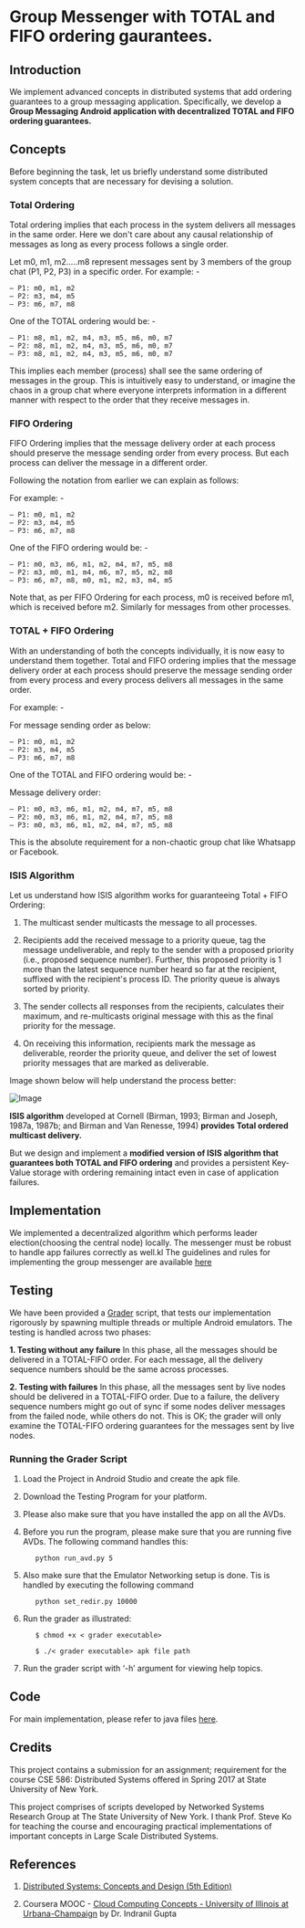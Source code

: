 # Group Messenger with TOTAL and FIFO ordering gaurantees.

## Introduction

We implement advanced concepts in distributed systems that add ordering guarantees to a group messaging application. Specifically, we develop a **Group Messaging Android application with decentralized TOTAL and FIFO ordering guarantees.**

## Concepts
Before beginning the task, let us briefly understand some distributed system concepts that are necessary for devising a solution.
### Total Ordering

Total ordering implies that each process in the system delivers all messages in the same order. Here we don't care about any causal relationship of messages as long as every process follows a single order.

Let m0, m1, m2.....m8 represent messages sent by 3 members of the group chat (P1, P2, P3) in a specific order.
For example: -

    – P1: m0, m1, m2
    – P2: m3, m4, m5
    – P3: m6, m7, m8
One of the TOTAL ordering would be: - 

    – P1: m8, m1, m2, m4, m3, m5, m6, m0, m7
    – P2: m8, m1, m2, m4, m3, m5, m6, m0, m7
    – P3: m8, m1, m2, m4, m3, m5, m6, m0, m7

This implies each member (process) shall see the same ordering of messages in the group. This is intuitively easy to understand, or imagine the chaos in a group chat where everyone interprets information in a different manner with respect to the order that they receive messages in.

### FIFO Ordering

FIFO Ordering implies that the message delivery order at each process should preserve the message sending order from every process. But each process can deliver the message in a different order.

Following the notation from earlier we can explain as follows:

For example: -

    – P1: m0, m1, m2
    – P2: m3, m4, m5
    – P3: m6, m7, m8
One of the FIFO ordering would be: - 

    – P1: m0, m3, m6, m1, m2, m4, m7, m5, m8
    – P2: m3, m0, m1, m4, m6, m7, m5, m2, m8
    – P3: m6, m7, m8, m0, m1, m2, m3, m4, m5
    
Note that, as per FIFO Ordering for each process, m0 is received before m1, which is received before m2. Similarly for messages from other processes.

### TOTAL + FIFO Ordering

With an understanding of both the concepts individually, it is now easy to understand them together. Total and FIFO ordering implies that the message delivery order at each process should preserve the message sending order from every process and every process delivers all messages in the same order.

For example: -

For message sending order as below:

    – P1: m0, m1, m2
    – P2: m3, m4, m5
    – P3: m6, m7, m8

One of the TOTAL and FIFO ordering would be: - 

Message delivery order:

    – P1: m0, m3, m6, m1, m2, m4, m7, m5, m8
    – P2: m0, m3, m6, m1, m2, m4, m7, m5, m8
    – P3: m0, m3, m6, m1, m2, m4, m7, m5, m8

This is the absolute requirement for a non-chaotic group chat like Whatsapp or Facebook.

### ISIS Algorithm
Let us understand how ISIS algorithm works for guaranteeing Total + FIFO Ordering: 

  1. The multicast sender multicasts the message to all processes. 
  
  2. Recipients add the received message to a priority queue, tag the message undeliverable, and reply to the sender with a proposed priority (i.e., proposed sequence number). Further, this proposed priority is 1 more than the latest sequence number heard so far at the recipient, suffixed with the recipient's process ID. The priority queue is always sorted by priority.  
  
  3. The sender collects all responses from the recipients, calculates their maximum, and re-multicasts original message with this as the final priority for the message.
  
  4. On receiving this information, recipients mark the message as deliverable, reorder the priority queue, and deliver the set of lowest priority messages that are marked as deliverable.
  
Image shown below will help understand the process better:

![Image](https://github.com/arunshar/Distributed-Systems/blob/master/GroupMessenger2/images/ISIS_Algorithm_Working.gif)

**ISIS algorithm** developed at Cornell (Birman, 1993; Birman and Joseph, 1987a, 1987b; and Birman and Van Renesse, 1994) **provides Total ordered multicast delivery.** 

But we design and implement a **modified version of ISIS algorithm that guarantees both TOTAL and FIFO ordering** and provides a persistent Key-Value storage with ordering remaining intact even in case of application failures.

## Implementation
We implemented a decentralized algorithm which performs leader election(choosing the central node) locally. The messenger must be robust to handle app failures correctly as well.kl
The guidelines and rules for implementing the group messenger are available [here](https://docs.google.com/document/d/1xgXwZ6GYA152WT3K0B1MPP7F0mf0sPCPzfqr528pO5Y)

## Testing

We have been provided a [Grader](https://github.com/arunshar/Distributed-Systems/tree/master/GroupMessenger2/Grader) script, that tests our implementation rigorously by spawning multiple threads or multiple Android emulators. The testing is handled across two phases:
  
  **1. Testing without any failure**
    In this phase, all the messages should be delivered in a TOTAL-FIFO order. For each message, all the delivery sequence numbers should be the same across processes.
    
  **2. Testing with failures**
    In this phase, all the messages sent by live nodes should be delivered in a TOTAL-FIFO order. Due to a failure, the delivery sequence numbers might go out of sync if some nodes deliver messages from the failed node, while others do not. This is OK; the grader will only examine the TOTAL-FIFO ordering guarantees for the messages sent by live nodes.

### Running the Grader Script

  1. Load the Project in Android Studio and create the apk file.
  
  2. Download the Testing Program for your platform.
  
  3. Please also make sure that you have installed the app on all the AVDs.
  
  4. Before you run the program, please make sure that you are running five AVDs. The following command handles this:
       ```   
          python run_avd.py 5
       ```
  
  5. Also make sure that the Emulator Networking setup is done. Tis is handled by executing the following command
       ```
          python set_redir.py 10000
       ```
  
  6. Run the grader as illustrated:
       ```
          $ chmod +x < grader executable>
          
          $ ./< grader executable> apk file path
       ```
  
  7. Run the grader script with ‘-h’ argument for viewing help topics.

## Code

For main implementation, please refer to java files [here](https://github.com/arunshar/Distributed-Systems/tree/master/GroupMessenger2/app/src/main/java/edu/buffalo/cse/cse486586/groupmessenger2).

## Credits

This project contains a submission for an assignment; requirement for the course CSE 586: Distributed Systems offered in Spring 2017 at State University of New York.

This project comprises of scripts developed by Networked Systems Research Group at The State University of New York. I thank Prof. Steve Ko for teaching the course and encouraging practical implementations of important concepts in Large Scale Distributed Systems.

## References

   1. [Distributed Systems: Concepts and Design (5th Edition)](https://www.pearsonhighered.com/program/Coulouris-Distributed-Systems-Concepts-and-Design-5th-Edition/PGM85317.html) 

   2. Coursera MOOC - [Cloud Computing Concepts - University of Illinois at Urbana-Champaign](https://www.coursera.org/learn/cloud-computing) by Dr. Indranil Gupta
